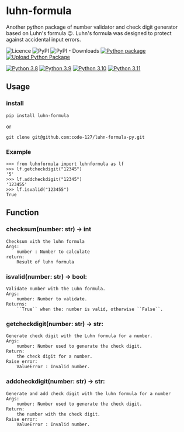 # luhn-formula
Another python package of number validator and check digit generator based on Luhn's formula 😉. Luhn's formula was designed to protect against accidental input errors.

![Licence](https://img.shields.io/github/license/code-127/luhn-formula-py)
![PyPI](https://img.shields.io/pypi/v/luhn-formula?label=pypi%20luhn-formula)
![PyPI - Downloads](https://img.shields.io/pypi/dm/luhn-formula)
[![Python package](https://github.com/code-127/luhn-formula-py/actions/workflows/python-package.yml/badge.svg)](https://github.com/code-127/luhn-formula-py/actions/workflows/python-package.yml)
[![Upload Python Package](https://github.com/code-127/luhn-formula-py/actions/workflows/python-publish.yml/badge.svg)](https://github.com/code-127/luhn-formula-py/actions/workflows/python-publish.yml)

[![Python 3.8](https://img.shields.io/badge/python-3.8-blue.svg)](https://www.python.org/downloads/release/python-380/)
[![Python 3.9](https://img.shields.io/badge/python-3.9-blue.svg)](https://www.python.org/downloads/release/python-390/)
[![Python 3.10](https://img.shields.io/badge/python-3.10-blue.svg)](https://www.python.org/downloads/release/python-3100/)
[![Python 3.11](https://img.shields.io/badge/python-3.11-blue.svg)](https://www.python.org/downloads/release/python-3110/)

## Usage
### install
    pip install luhn-formula
    
or
    
    git clone git@github.com:code-127/luhn-formula-py.git
### Example
    >>> from luhnformula import luhnformula as lf
    >>> lf.getcheckdigit("12345")
    '5'
    >>> lf.addcheckdigit("12345")
    '123455'
    >>> lf.isvalid("123455")
    True
## Function
### checksum(number: str) -> int
    Checksum vith the luhn formula
    Args:
        number : Number to calculate
    return:
        Result of luhn formula
    
### isvalid(number: str) -> bool:
    Validate number with the Luhn formula.
    Args:
        number: Number to validate.
    Returns:
        ``True`` when the: number is valid, otherwise ``False``.
### getcheckdigit(number: str) -> str:
    Generate check digit with the Luhn formula for a number.
    Args:
        number: Number used to generate the check digit.
    Return:
        the check digit for a number.
    Raise error:
        ValueError : Invalid number.
### addcheckdigit(number: str) -> str:
    Generate and add check digit with the luhn formula for a number
    Args:
        number: Number used to generate the check digit.
    Return:
        the number with the check digit.
    Raise error:
        ValueError : Invalid number.
